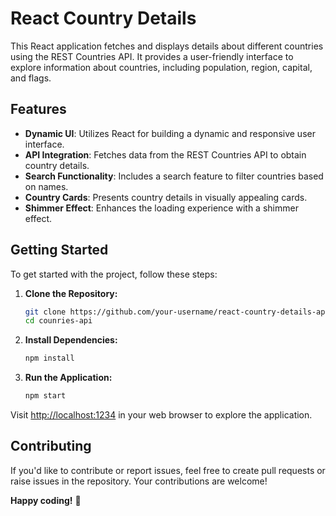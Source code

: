 # React Country Details

This React application fetches and displays details about different countries using the REST Countries API. It provides a user-friendly interface to explore information about countries, including population, region, capital, and flags.

## Features

- **Dynamic UI**: Utilizes React for building a dynamic and responsive user interface.
- **API Integration**: Fetches data from the REST Countries API to obtain country details.
- **Search Functionality**: Includes a search feature to filter countries based on names.
- **Country Cards**: Presents country details in visually appealing cards.
- **Shimmer Effect**: Enhances the loading experience with a shimmer effect.

## Getting Started

To get started with the project, follow these steps:

1. **Clone the Repository:**
    ```bash
    git clone https://github.com/your-username/react-country-details-api.git
    cd counries-api
    ```

2. **Install Dependencies:**
    ```bash
    npm install
    ```

3. **Run the Application:**
    ```bash
    npm start
    ```

Visit [http://localhost:1234](http://localhost:1234) in your web browser to explore the application.

## Contributing

If you'd like to contribute or report issues, feel free to create pull requests or raise issues in the repository. Your contributions are welcome!



**Happy coding!** 🚀
